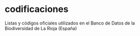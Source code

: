 # codificaciones
Listas y códigos oficiales utilizados en el Banco de Datos de la Biodiversidad de La Rioja (España)
